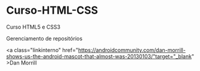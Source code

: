 # Curso-HTML-CSS
 Curso HTML5 e CSS3

 Gerenciamento de repositórios

<a class="linkinterno" href="https://androidcommunity.com/dan-morrill-shows-us-the-android-mascot-that-almost-was-20130103/"target="_blank" >Dan Morrill</a>